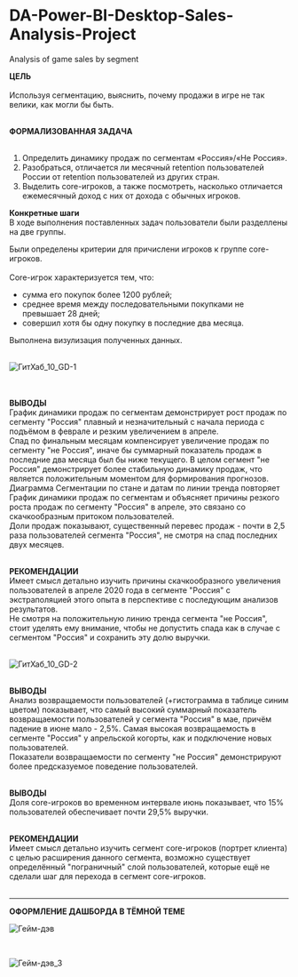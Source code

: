 # DA-Power-BI-Desktop-Sales-Analysis-Project
Analysis of game sales by segment

**ЦЕЛЬ**<br><br>
Используя сегментацию, выяснить, почему продажи в игре не так велики, как могли бы быть.<br><br>

**ФОРМАЛИЗОВАННАЯ ЗАДАЧА**<br><br>
1. Определить динамику продаж по сегментам «Россия»/«Не Россия».<br>
2. Разобраться, отличается ли месячный retention пользователей России от retention пользователей из других стран. <br>
3. Выделить core-игроков, а также посмотреть, насколько отличается ежемесячный доход с них от дохода с обычных игроков.<br>

**Конкретные шаги**<br>
В ходе выполнения поставленных задач пользователи были разделлены на две группы.<br>

Были определены критерии для причислени игроков к группе core-игроков.<br><br>
Core-игрок характеризуется тем, что:
- сумма его покупок более 1200 рублей;<br>
- среднее время между последовательными покупками не превышает 28 дней;<br>
- совершил хотя бы одну покупку в последние два месяца.<br>

Выполнена визулизация полученных данных.<br><br>

![ГитХаб_10_GD-1](https://user-images.githubusercontent.com/110056199/214365082-ff014501-91fa-4b9b-9353-282d3501318e.jpg)<br><br><br>

**ВЫВОДЫ**<br>
График динамики продаж по сегментам демонстрирует рост продаж по сегменту "Россия" плавный и незначительный с начала периода с подъёмом в феврале и резким увеличением в апреле.<br>
Спад по финальным месяцам компенсирует увеличение продаж по сегменту "не Россия", иначе бы суммарный показатель продаж в последние два месяца был бы ниже текущего. В целом сегмент "не Россия" демонстрирует более стабильную динамику продаж, что является положительным моментом для формирования прогнозов.<br>
Диаграмма Сегментации по стане и датам по линии тренда повторяет График динамики продаж по сегментам и объясняет причины резкого роста продаж по сегменту "Россия" в апреле, это связано со скачкообразным притоком пользователей. <br>
Доли продаж показывают, существенный перевес продаж - почти в 2,5 раза пользователей сегмента "Россия", не смотря на спад последних двух месяцев.<br><br>

**РЕКОМЕНДАЦИИ**<br>
Имеет смысл детально изучить причины скачкообразного увеличения пользователей в апреле 2020 года в сегменте "Россия" с экстраполяцией этого опыта в перспективе с последующим анализов результатов.<br>
Не смотря на положительную линию тренда сегмента "не Россия", стоит уделять ему внимание, чтобы не допустить спада как в случае с сегментом "Россия" и сохранить эту долю выручки.<br><br>

![ГитХаб_10_GD-2](https://user-images.githubusercontent.com/110056199/214365150-a9a66b51-0a4b-4c90-b109-6ce9ac17dbc4.jpg)<br><br>

**ВЫВОДЫ**<br>
Анализ возвращаемости пользователей (+гистограмма в таблице синим цветом) показывает, что самый высокий суммарный показатель возвращаемости пользователей у сегмента "Россия" в мае, причём падение в июне мало - 2,5%. Самая высокая возвращаемость в сегменте "Россия" у апрельской когорты, как и подключение новых пользователей.<br> Показатели возвращаемости по сегменту "не Россия" демонстрируют более предсказуемое поведение пользователей.<br><br>

**ВЫВОДЫ**<br>
Доля core-игроков во временном интервале июнь показывает, что 15% пользователей обеспечивает почти 29,5% выручки.<br><br>

**РЕКОМЕНДАЦИИ**<br>
Имеет смысл детально изучить сегмент core-игроков (портрет клиента) с целью расширения данного сегмента, возможно существует определённый "пограничный" слой пользователей, которые ещё не сделали шаг для перехода в сегмент core-игроков. <br><br>

___________________________________________________________


**ОФОРМЛЕНИЕ ДАШБОРДА В ТЁМНОЙ ТЕМЕ**<br>

![Гейм-дэв](https://github.com/ElenaTratsevskaya/Microsoft-Power-BI-Desktop-Sales-Analysis-Project/assets/110056199/891d96e4-238a-4c31-a316-0ffcca000fbb)

<br>

![Гейм-дэв_3](https://github.com/ElenaTratsevskaya/Microsoft-Power-BI-Desktop-Sales-Analysis-Project/assets/110056199/1f6be393-1ebb-4646-bf2b-2148e1ae7933)

